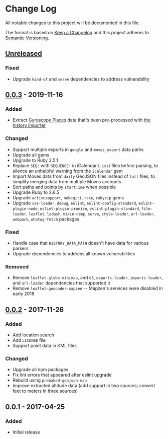 # Change Log
All notable changes to this project will be documented in this file.

The format is based on [Keep a Changelog](http://keepachangelog.com/)
and this project adheres to [Semantic Versioning](http://semver.org/).

## [Unreleased]
### Fixed
- Upgrade `kind-of` and `serve` dependencies to address vulnerability

## [0.0.3] - 2019-11-16
### Added
- Extract [Gyroscope Places](https://gyrosco.pe/places/) data that's been pre-processed with [the history importer](https://github.com/stilist/history_importer)

### Changed
- Support multiple exports in `google` and `moves_export` data paths
- Upgrade all gems
- Upgrade to Ruby 2.5.1
- Replace `SEQ:` with `SEQUENCE:` in iCalendar (`.ics`) files before parsing, to silence an unhelpful warning from the `icalendar` gem
- Import Moves data from `daily` GeoJSON files instead of `full` files, to simplify merging data from multiple Moves accounts
- Sort paths and points by `startTime` when possible
- Upgrade Ruby to 2.6.5
- Upgrade `activesupport`, `nokogiri`, `rake`, `rubyzip` gems
- Upgrade `css-loader`, `debug`, `eslint`, `eslint-config-standard`, `eslint-plugin-node`, `eslint-plugin-promise`, `eslint-plugin-standard`, `file-loader`, `leaflet`, `lodash`, `mixin-deep`, `serve`, `style-loader`, `url-loader`, `webpack`, `whatwg-fetch` packages

### Fixed
- Handle case that `HISTORY_DATA_PATH` doesn't have data for various parsers
- Upgrade dependencies to address all known vulnerabilities

### Removed
- Remove `leaflet-globe-minimap`, and `d3`, `exports-loader`, `imports-loader`, and `url-loader` dependencies that supported it
- Remove `leaflet-geocoder-mapzen` -- Mapzen's services were disabled in early 2018

## [0.0.2] - 2017-11-26
### Added
- Add location search
- Add `LICENSE` file
- Support point data in KML files

### Changed
- Upgrade all npm packages
- Fix lint errors that appeared after eslint upgrade
- Rebuild using `prebaked-geojson-map`
- Improve extracted altitude data (add support in two sources; convert feet to
  meters in three sources)

## 0.0.1 - 2017-04-25
### Added
- Initial release

[Unreleased]: https://github.com/stilist/personal_map/compare/v0.0.3...master
[0.0.3]: https://github.com/stilist/personal_map/compare/v0.0.2...0.0.3
[0.0.2]: https://github.com/stilist/personal_map/compare/v0.0.1...0.0.2
